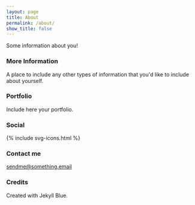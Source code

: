 ```yaml
---
layout: page
title: About
permalink: /about/
show_title: false
---
```


<!-- trailing slash in permalink is needed -->

Some information about you!

### More Information

A place to include any other types of information that you'd like to include about yourself.

### Portfolio

Include here your portfolio.

### Social

{% include svg-icons.html %}

### Contact me

[sendme@something.email](mailto:sendme@something.email)

### Credits

Created with Jekyll Blue.